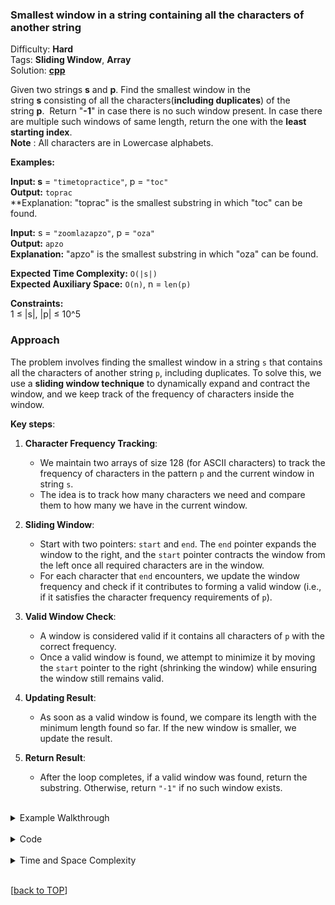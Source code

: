### Smallest window in a string containing all the characters of another string

Difficulty: **Hard** <br>
Tags: **Sliding Window**, **Array** <br>
Solution: **[cpp](smallestWindow.cpp)**

Given two strings **s** and **p**. Find the smallest window in the string **s** consisting of all the characters(**including duplicates**) of the string **p**.  Return "**-1**" in case there is no such window present. In case there are multiple such windows of same length, return the one with the **least starting index**.  
**Note** : All characters are in Lowercase alphabets. 

**Examples:**

**Input: s** = `"timetopractice"`, p = `"toc"` <br>
**Output:** `toprac` <br>
**Explanation: "toprac" is the smallest
substring in which "toc" can be found.

**Input:** s = `"zoomlazapzo"`, p = `"oza"` <br>
**Output:** `apzo` <br>
**Explanation:** "apzo" is the smallest 
substring in which "oza" can be found.

**Expected Time Complexity:** `O(|s|)`  
**Expected Auxiliary Space:** `O(n)`, n = `len(p)`

**Constraints:**   
1 ≤ |s|, |p| ≤ 10^5


### Approach

The problem involves finding the smallest window in a string `s` that contains all the characters of another string `p`, including duplicates. To solve this, we use a **sliding window technique** to dynamically expand and contract the window, and we keep track of the frequency of characters inside the window.

**Key steps**:
1. **Character Frequency Tracking**:
   - We maintain two arrays of size 128 (for ASCII characters) to track the frequency of characters in the pattern `p` and the current window in string `s`.
   - The idea is to track how many characters we need and compare them to how many we have in the current window.
   
2. **Sliding Window**:
   - Start with two pointers: `start` and `end`. The `end` pointer expands the window to the right, and the `start` pointer contracts the window from the left once all required characters are in the window.
   - For each character that `end` encounters, we update the window frequency and check if it contributes to forming a valid window (i.e., if it satisfies the character frequency requirements of `p`).
   
3. **Valid Window Check**:
   - A window is considered valid if it contains all characters of `p` with the correct frequency.
   - Once a valid window is found, we attempt to minimize it by moving the `start` pointer to the right (shrinking the window) while ensuring the window still remains valid.

4. **Updating Result**:
   - As soon as a valid window is found, we compare its length with the minimum length found so far. If the new window is smaller, we update the result.

5. **Return Result**:
   - After the loop completes, if a valid window was found, return the substring. Otherwise, return `"-1"` if no such window exists.


<br>
<details>
<summary>Example Walkthrough</summary>


Let’s go through an example:

**Input**: s = `"zoomlazapzo"`, p = `"oza"`

1. **Initial setup**:
   - `pMap` is set to record the frequency of characters in `p`: `pMap['o'] = 1`, `pMap['z'] = 1`, `pMap['a'] = 1`.
   - We initialize `start = 0`, `minLength = INT_MAX`, `minStart = 0`, and `formed = 0`.

2. **Iterating through `s` with `end` pointer**:
   - At `end = 0` (s[0] = 'z'), we increase `windowMap['z']`. Since it matches `pMap['z']`, `formed` increases to 1.
   - At `end = 1` (s[1] = 'o'), we increase `windowMap['o']`. Since it matches `pMap['o']`, `formed` increases to 2.
   - At `end = 6` (s[6] = 'a'), we increase `windowMap['a']`. Now `formed` becomes 3, which means all required characters ('o', 'z', 'a') are present in the current window.
   
3. **Valid Window Detected**:
   - The current window "zoomlaz" is valid (it contains 'o', 'z', 'a'). We try to shrink it from the left:
     - At `start = 0` (s[0] = 'z'), the window still contains all required characters, so we update `minLength = 7`.
     - At `start = 1` (s[1] = 'o'), we remove 'z', making the window invalid. Now we stop shrinking.
   
4. **Continue expanding `end` pointer**:
   - At `end = 10` (s[10] = 'z'), the window becomes valid again with "apzo" as the current window.
   - We update the result to `minLength = 4`, as this is smaller than the previous valid window.
   
5. **End of Iteration**:
   - The smallest window found is `"apzo"`.
</details>


<br>
<details>
<summary>Code</summary>


```cpp
string smallestWindow(string s, string p) {
    // If s is smaller than p, no window can exist
    if (s.size() < p.size()) return "-1";

    // Create frequency maps for pattern p
    vector<int> pMap(128, 0);
    for (char c : p) {
        pMap[c]++;
    }

    // Variables for window management
    int start = 0, minLength = INT_MAX, minStart = 0;
    int required = p.size();  // Total characters to match
    int formed = 0;           // Characters matched

    // Window frequency map
    vector<int> windowMap(128, 0);

    // Sliding window
    for (int end = 0; end < s.size(); end++) {
        char c = s[end];
        windowMap[c]++;

        // If current character matches frequency in p
        if (pMap[c] > 0 && windowMap[c] <= pMap[c]) {
            formed++;
        }

        // When all characters are matched, shrink the window
        while (formed == required) {
            // Update the minimum window
            if (end - start + 1 < minLength) {
                minLength = end - start + 1;
                minStart = start;
            }

            // Shrink from the left
            char leftChar = s[start];
            windowMap[leftChar]--;
            if (pMap[leftChar] > 0 && windowMap[leftChar] < pMap[leftChar]) {
                formed--;
            }
            start++;
        }
    }

    return minLength == INT_MAX ? "-1" : s.substr(minStart, minLength);
}
```
</details>

<br>
<details>
<summary>Time and Space Complexity</summary>

- **Time Complexity**: The sliding window is processed in `O(|s|)`, where `|s|` is the length of string `s`.

- **Space Complexity**: We are using two frequency arrays (`pMap` and `windowMap`), each of size 128 (fixed size for ASCII characters). This gives us a space complexity of `O(1)`.

</details>

<br>

[[back to TOP](#smallest-window-in-a-string-containing-all-the-characters-of-another-string)]